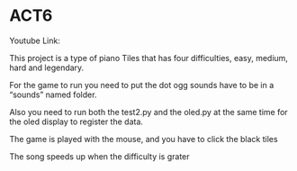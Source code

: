# ACT6

Youtube Link:

This project is a type of piano Tiles that has four difficulties, easy, medium, hard and legendary.

For the game to run you need to put the dot ogg sounds have to be in a “sounds” named folder.

Also you need to run both the test2.py and the oled.py at the same time for the oled display to register the data.

The game is played with the mouse, and you have to click the black tiles

The song speeds up when the difficulty is grater 


